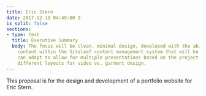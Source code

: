 ```yaml
---
title: Eric Stern
date: 2017-12-19 04:49:00 Z
is_split: false
sections:
- type: text
  title: Executive Summary
  body: The focus will be clean, minimal design, developed with the ability to create
    content within the Siteleaf content management system that will be flexible, and
    can adapt to allow for multiple presentations based on the project’s type i.e.
    different layouts for video vs. garment design.
---
```


This proposal is for the design and development of a portfolio website for Eric Stern.